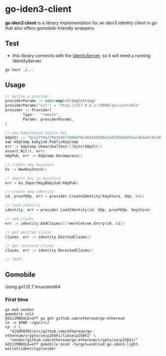 # go-iden3-client
**go iden3 client** is a library implementation for an iden3 identity client in go that also offers gomobile-friendly wrappers.


## Test
- this library connects with the [IdenityServer](https://github.com/iden3/go-iden3-servers), so it will need a running IdentityServer.

```
go test ./...
```

## Usage

```go
// define a provider
providerParams := make(map[string]string)
providerParams["url"] = "http://127.0.0.1:25000/api/unstable"
provider := Provider{
        Type:   "remote",
        Params: providerParams,
}

// new BabyJubJub public key
kOpStr := "0x117f0a278b32db7380b078cdb451b509a2ed591664d1bac464e8c35a90646796"
var kOpComp babyjub.PublicKeyComp
err := kOpComp.UnmarshalText([]byte(kOpStr))
assert.Nil(t, err)
kOpPub, err := kOpComp.Decompress()

// create new keystore
ks := NewKeyStore()

// import key to keystore
err = ks.ImportKeyBabyJub(kOpPub)

// create new identity
id, proofKOp, err = provider.CreateIdentity(keyStore, kOp, nil)

// load identity
identity, err = provider.LoadIdentity(id, kOp, proofKOp, keyStore)

// add claims
err := identity.AddClaims([]*merkletree.Entry{c0, c1})

// get emitted claims
claims, err := identity.EmittedClaims()

// get received claims
claims, err := identity.ReceivedClaims()

// [WIP]
```

## Gomobile

Using go1.12.7 linux/amd64

### First time

```
go mod vendor
gomobile init
GO111MODULE=off go get github.com/ethereum/go-ethereum
ln -s $PWD ~/go/src/
cp -r \
  "${GOPATH}/src/github.com/ethereum/go-ethereum/crypto/secp256k1/libsecp256k1" \
  "vendor/github.com/ethereum/go-ethereum/crypto/secp256k1/"
GO111MODULE=off gomobile bind -target=android go-iden3-light-wallet/identityprovider
```

